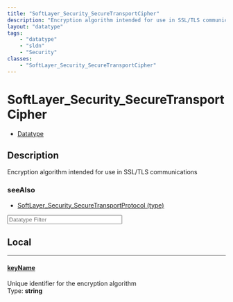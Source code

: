 ```yaml
---
title: "SoftLayer_Security_SecureTransportCipher"
description: "Encryption algorithm intended for use in SSL/TLS communications"
layout: "datatype"
tags:
    - "datatype"
    - "sldn"
    - "Security"
classes:
    - "SoftLayer_Security_SecureTransportCipher"
---
```


# SoftLayer_Security_SecureTransportCipher
<div id='service-datatype'>
    <ul id='sldn-reference-tabs'>
        <li id='datatype'> <a href='/reference/datatypes/SoftLayer_Security_SecureTransportCipher' >Datatype</a></li>
    </ul>
</div>

## Description 


Encryption algorithm intended for use in SSL/TLS communications



### seeAlso

* [SoftLayer_Security_SecureTransportProtocol (type)](/reference/datatypes/SoftLayer_Security_SecureTransportProtocol (type) )




<!-- Filer BEGIN -->
<div class="view-filters">
        <div class="clearfix">
            <div class="search-input-box">
                <input placeholder="Datatype Filter" onkeyup="titleSearch(inputId='prop-input', divId='properties', elementClass='prop-row')" 
                    type="text" id="prop-input" value="" size="30" maxlength="128" class="form-text">
            </div>
        </div>
</div>
<!-- Filer END -->

<div id="properties" class="content">
<div id="localProperties" class="prop-content" >

## Local
<div class="prop-row">

-----
[keyName]: #keyname
#### [keyName]
Unique identifier for the encryption algorithm  
<span class="type-label">Type: </span>**string**  



</div>
</div>
<!-- LOCAL PROPERTY END -->

</div>


